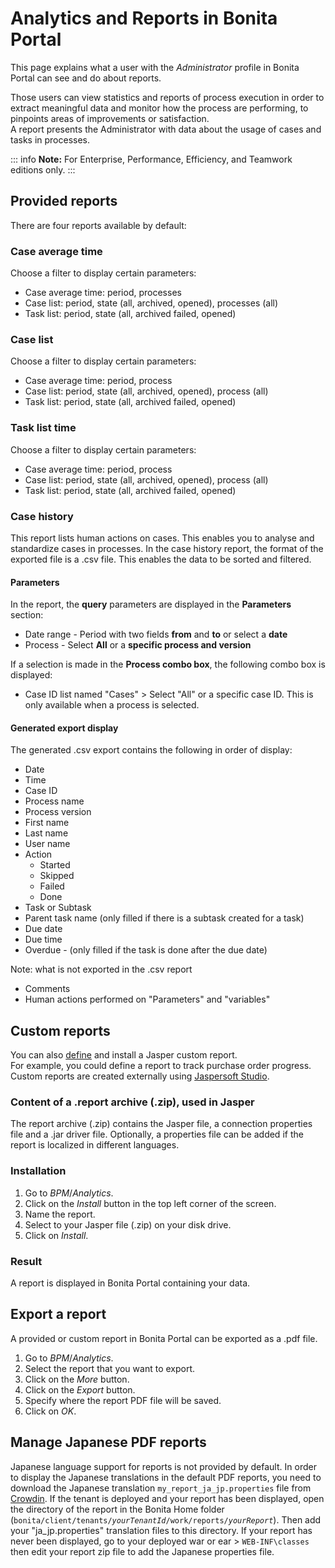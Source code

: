 # Analytics and Reports in Bonita Portal

This page explains what a user with the _Administrator_ profile in Bonita Portal can see and do about reports.  

Those users can view statistics and reports of process execution in order to extract meaningful data and monitor how the process are performing, to pinpoints areas of improvements or satisfaction.  
A report presents the Administrator with data about the usage of cases and tasks in processes. 

::: info
**Note:** For Enterprise, Performance, Efficiency, and Teamwork editions only.
:::

## Provided reports
There are four reports available by default:

### Case average time
Choose a filter to display certain parameters:
* Case average time: period, processes
* Case list: period, state (all, archived, opened), processes (all)
* Task list: period, state (all, archived failed, opened)

### Case list
Choose a filter to display certain parameters:
* Case average time: period, process
* Case list: period, state (all, archived, opened), process (all)
* Task list: period, state (all, archived failed, opened)

### Task list time
Choose a filter to display certain parameters:
* Case average time: period, process
* Case list: period, state (all, archived, opened), process (all)
* Task list: period, state (all, archived failed, opened)

### Case history
This report lists human actions on cases. This enables you to analyse and standardize cases in processes.
In the case history report, the format of the exported file is a .csv file. This enables the data to be sorted and filtered.

#### Parameters

In the report, the **query** parameters are displayed in the **Parameters** section:
* Date range - Period with two fields **from** and **to** or select a **date**
* Process - Select **All** or a **specific process and version** 

If a selection is made in the **Process combo box**, the following combo box is displayed:
* Case ID list named "Cases" \> Select "All" or a specific case ID. This is only available when a process is selected.

#### Generated export display
The generated .csv export contains the following in order of display:
* Date
* Time
* Case ID
* Process name
* Process version
* First name
* Last name
* User name
* Action
  * Started
  * Skipped
  * Failed
  * Done
* Task or Subtask
* Parent task name (only filled if there is a subtask created for a task)
* Due date
* Due time
* Overdue - (only filled if the task is done after the due date)

Note: what is not exported in the .csv report
* Comments
* Human actions performed on "Parameters" and "variables"

## Custom reports
You can also [define](reporting-overview.md) and install a Jasper custom report.  
For example, you could define a report to track purchase order progress.
Custom reports are created externally using [Jaspersoft Studio](http://community.jaspersoft.com/project/jaspersoft-studio).

### Content of a .report archive (.zip), used in Jasper
The report archive (.zip) contains the Jasper file, a connection properties file and a .jar driver file.
Optionally, a properties file can be added if the report is localized in different languages.

### Installation
1. Go to _BPM_/_Analytics_.
2. Click on the _Install_ button in the top left corner of the screen.
3. Name the report.
4. Select to your Jasper file (.zip) on your disk drive.
5. Click on _Install_.

### Result
A report is displayed in Bonita Portal containing your data.

## Export a report
A provided or custom report in Bonita Portal can be exported as a .pdf file.
1. Go to _BPM_/_Analytics_.
2. Select the report that you want to export. 
3. Click on the _More_ button.
4. Click on the _Export_ button.
5. Specify where the report PDF file will be saved.
6. Click on _OK_.

## Manage Japanese PDF reports
Japanese language support for reports is not provided by default. 
In order to display the Japanese translations in the default PDF reports, you need to download the Japanese translation `my_report_ja_jp.properties` file from [Crowdin](http://translate.bonitasoft.org/). 
If the tenant is deployed and your report has been displayed, open the directory of the report in the Bonita Home folder
(`bonita/client/tenants/`_`yourTenantId`_`/work/reports/`_`yourReport`_). 
Then add your "ja\_jp.properties" translation files to this directory. 
If your report has never been displayed, go to your deployed war or ear \> `WEB-INF\classes` then edit your report zip file to add the Japanese properties file.
